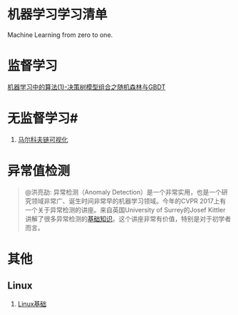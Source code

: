 # 机器学习学习清单
Machine Learning from zero to one.

# 监督学习 #

[机器学习中的算法(1)-决策树模型组合之随机森林与GBDT](http://www.cnblogs.com/LeftNotEasy/archive/2011/03/07/random-forest-and-gbdt.html)

# 无监督学习#

1. [马尔科夫链可视化](http://setosa.io/ev/markov-chains/)

# 异常值检测 #

> @洪亮劼: 异常检测（Anomaly Detection）是一个非常实用，也是一个研究领域非常广、诞生时间非常早的机器学习领域。今年的CVPR 2017上有一个关于异常检测的讲座。来自英国University of Surrey的Josef Kittler 讲解了很多异常检测的[基础知识](https://share.weiyun.com/c1dfc90c8072c43a391c1a06c4e66183)。这个讲座非常有价值，特别是对于初学者而言。

# 其他

## Linux

1. [Linux基础](http://linuxtools-rst.readthedocs.io/zh_CN/latest/base/index.html)
